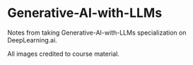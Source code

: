 # Generative-AI-with-LLMs
Notes from taking Generative-AI-with-LLMs specialization on DeepLearning.ai.

All images credited to course material. 
